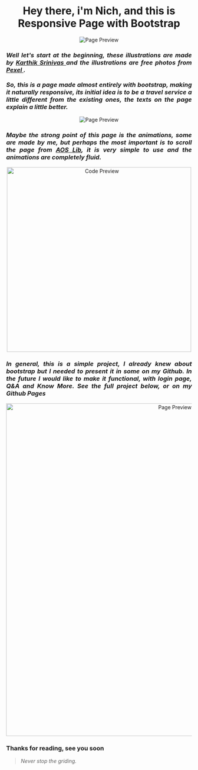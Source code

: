 <h1 align="center"> Hey there, i'm Nich, and this is Responsive Page with Bootstrap</h1>
 
<p align="center">
  <img src="https://github.com/italicnich/bootstrap-template-1/blob/main/readmeimg/img-gif.gif" alt="Page Preview">
</p>
  
<h3 align="justify"> <i> Well let's start at the beginning, these illustrations are made by <a href="https://blush.design/collections/EcYTq93px20ptlPRSq1C/tech-life">  Karthik Srinivas </a> and the illustrations are free photos from <a href="https://www.pexels.com/pt-br/"> Pexel </a>. <br><br> So, this is a page made almost entirely with bootstrap, making it naturally responsive, its initial idea is to be a travel service a little different from the existing ones, the texts on the page explain a little better. </i> </h3>

<p align="center">
  <img src="https://github.com/italicnich/bootstrap-template-1/blob/main/readmeimg/animation-gif.gif" alt="Page Preview">
</p>

<h3 align="justify"> <i>Maybe the strong point of this page is the animations, some are made by me, but perhaps the most important is to scroll the page from <a href="https://michalsnik.github.io/aos/">AOS Lib</a>, it is very simple to use and the animations are completely fluid. </i> </h3>

<p align="center">
  <img src="https://github.com/italicnich/bootstrap-template-1/blob/main/readmeimg/code-1.png" alt="Code Preview" width="500">
</p>

<h3 align="justify"> <i>In general, this is a simple project, I already knew about bootstrap but I needed to present it in some on my Github. In the future I would like to make it functional, with login page, Q&A and Know More. See the full project below, or on my Github Pages</i> </h3>
 
 <p align="center">
  <img src="https://github.com/italicnich/bootstrap-template-1/blob/main/readmeimg/fullpagepreview.png" alt="Page Preview" width="900">
</p>
 
<h3 align="justify">
Thanks for reading, see you soon
</h3>

> *Never stop the griding.*
